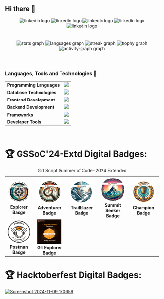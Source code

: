 ## Hi there 👋

<!--
**Himanshu-kumar025/Himanshu-kumar025** is a ✨ _special_ ✨ repository because its `README.md` (this file) appears on your GitHub profile.

Here are some ideas to get you started:

- 🔭 I’m currently working on ...
- 🌱 I’m currently learning ...
- 👯 I’m looking to collaborate on ...
- 🤔 I’m looking for help with ...
- 💬 Ask me about ...
- 📫 How to reach me: ...
- 😄 Pronouns: ...
- ⚡ Fun fact: ...
-->


  <div align="center">
  
  <img height="158em"   src="http://github-profile-summary-cards.vercel.app/api/cards/profile-details?username=Himanshu-kumar025&theme=rose_pine"   alt="linkedin logo"  />
  <img height="158em"   src="http://github-profile-summary-cards.vercel.app/api/cards/repos-per-language?username=Himanshu-kumar025&theme=rose_pine"  alt="linkedin logo"  />
  <img height="160em"   src="http://github-profile-summary-cards.vercel.app/api/cards/most-commit-language?username=Himanshu-kumar025&theme=rose_pine"  alt="linkedin logo"  />
  <img height="160em"  src="http://github-profile-summary-cards.vercel.app/api/cards/stats?username=Himanshu-kumar025&theme=rose_pine"   alt="linkedin logo"  />
  <img height="160em"  src="http://github-profile-summary-cards.vercel.app/api/cards/productive-time?username=Himanshu-kumar025&theme=rose_pine&utcOffset=8"   alt="linkedin logo"  />

</div>

<br clear="both">


###

###

<div align="center">
  <img src="https://github-readme-stats.vercel.app/api?username=Himanshu-kumar025&hide_title=false&hide_rank=false&show_icons=true&include_all_commits=true&count_private=true&disable_animations=false&theme=rose_pine&locale=en&hide_border=false&order=1" height="150" alt="stats graph"  />
  <img src="https://github-readme-stats.vercel.app/api/top-langs?username=Himanshu-kumar025&locale=en&hide_title=false&layout=compact&card_width=320&langs_count=5&theme=rose_pine&hide_border=false&order=2" height="150" alt="languages graph"  />
  <img src="https://streak-stats.demolab.com?user=Himanshu-kumar025&locale=en&mode=weekly&theme=rose_pine&hide_border=false&border_radius=10&order=3" height="155" alt="streak graph"  />
  <img src="https://github-profile-trophy.vercel.app?username=Himanshu-kumar025&theme=dark_dimmed&column=-1&row=1&margin-w=8&margin-h=8&no-bg=false&no-frame=false&order=4" height="150" alt="trophy graph"  />
  <img src="https://github-readme-activity-graph.vercel.app/graph?username=Himanshu-kumar025&radius=16&theme=redical&area=true&order=5&point=red" height="300" alt="activity-graph graph"  />
</div>

###

<br>
<h3> Languages, Tools and Technologies 🚀 </h3>
<table>
	<tr>
	<td><strong>Programming Languages</strong></td>
	<td><img height=40 src = "https://skillicons.dev/icons?i=cpp,c,java,python&theme=dark"></td>
</tr>
<tr>
	<td><strong>Database Technologies</strong></td>
	<td><img height=40 src = "https://skillicons.dev/icons?i=mysql,mongodb,firebase&theme=dark"></td>
</tr>
<tr>
	<td><strong>Frontend Development</strong></td>
	<td><img height=40 src = "https://skillicons.dev/icons?i=html,css,js,react" ></td>
</tr>
<tr>
	<td><strong>Backend Development</strong></td>
	<td><img height=40 src = "https://skillicons.dev/icons?i=nodejs&theme=dark"></td>
</tr>

<tr>
	<td><strong>Frameworks</strong></td>
	<td><img height=40 src = "https://skillicons.dev/icons?i=tailwind&theme=dark"></td>
</tr>

<tr>
	<td><strong>Developer Tools</strong></td>
	<td><img height=40 src = "https://skillicons.dev/icons?i=git,github,gitlab&theme=dark"></td>
</tr>

</table>
<br>





<h1>🏆 GSSoC'24-Extd Digital Badges: </h1>
<table>
          <caption >Girl Script Summer of Code-2024 Extended</caption>
          <tr align="center" >
                     <td style= "width=auto">
                                  <img src="https://github.com/Himanshu-kumar025/Himanshu-kumar025/blob/main/Himanshu-kumar025.png" alt="Explorer Badge" width="80">
                                  <br>
                                  <strong>Explorer Badge</strong>
                      </td>
                       <td style= "width=auto">
                                  <img src="https://github.com/Himanshu-kumar025/Himanshu-kumar025/blob/main/2.png" alt="Adventurer Badge" width="80">
                                  <br>
                                  <strong>Adventurer Badge</strong>
                      </td>
                     <td style= "width=auto">
                                  <img src="https://github.com/Himanshu-kumar025/Himanshu-kumar025/blob/main/3.png" alt="Trailblazer Badge" width="80">
                                  <br>
                                  <strong>Trailblazer Badge</strong>
                      </td>
                       <td style= "width=auto">
                                  <img src="https://github.com/Himanshu-kumar025/Himanshu-kumar025/blob/main/4.png" alt="Summit Seeker Badge" width="80">
                                  <br>
                                  <strong>Summit Seeker Badge</strong>
                      </td>
                       <td style= "width=auto">
                                  <img src="https://github.com/Himanshu-kumar025/Himanshu-kumar025/blob/main/5.png" alt="Champion Badge" width="80">
                                  <br>
                                  <strong>Champion Badge</strong>
                      </td>
          </tr>
          <tr align="center" >
                   <td style= "width=auto">
                              <img src="https://github.com/Himanshu-kumar025/Himanshu-kumar025/blob/main/postman.png" alt="Git Explorer Badge" width="80">
                              <br>
                              <strong>Postman Badge</strong>
                    </td>
                    <td style= "width=auto">
                              <img src="https://github.com/Himanshu-kumar025/Himanshu-kumar025/blob/main/badge.jpg" alt="Pull Expert Badge" width="80">
                              <br>
                              <strong>Git Explorer Badge</strong>                              
                    </td>
          </tr>
 </table>



<h1>🏆 Hacktoberfest Digital Badges: </h1>

[![Screenshot 2024-11-09 170659](https://github.com/user-attachments/assets/c6d490bd-3a81-42f2-8949-30502e1274b5)](https://www.holopin.io/@himanshukumar025#)
